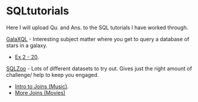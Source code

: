 # SQLtutorials

Here I will upload Qu. and Ans. to the SQL tutorials I have worked through.

[GalaXQL](http://sol.gfxile.net/g3/) - Interesting subject matter where you get to query a database of stars in a galaxy. 
 - [Ex 2 - 20](GalaXQL/ex1_5.sql).

[SQLZoo](http://sqlzoo.net) - Lots of different datasets to try out. Gives just the right amount of challenge/ help to keep you engaged. 
  - [Intro to Joins (Music)](SQLZoo/Music.sql).
  - [More Joins (Movies)](SQLZoo/Movies.sql)